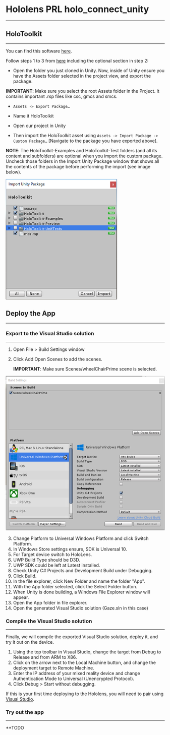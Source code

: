 ﻿# Hololens PRL holo_connect_unity
---------------------------------


## HoloToolkit
--------------

You can find this software [here](https://github.com/Microsoft/MixedRealityToolkit-Unity).

Follow steps 1 to 3 from [here](https://github.com/Microsoft/MixedRealityToolkit-Unity/blob/master/GettingStarted.md) including the optional section in step 2:

* Open the folder you just cloned in Unity. Now, inside of Unity ensure you have the Assets folder selected in the project view, and export the package.

**IMPORTANT**: Make sure you select the root Assets folder in the Project. It contains important .rsp files like csc, gmcs and smcs.

* `Assets -> Export Package…`
* Name it HoloToolkit

* Open our project in Unity
* Then import the HoloToolkit asset using `Assets -> Import Package -> Custom Package…` [Navigate to the package you have exported above].

**NOTE**: The HoloToolkit-Examples and HoloToolkit-Test folders (and all its content and subfolders) are optional when you import the custom package. Uncheck those folders in the Import Unity Package window that shows all the contents of the package before performing the import (see image below).

![](Images/ImportPackage.PNG)



## Deploy the App
-----------------

### Export to the Visual Studio solution
----------------------------------------

1. Open File > Build Settings window
2. Click Add Open Scenes to add the scenes.

    **IMPORTANT**: Make sure Scenes/wheelChairPrime scene is selected.

![](Images/Deploy_App_Wheelchair.PNG)


3. Change Platform to Universal Windows Platform and click Switch Platform.
4. In Windows Store settings ensure, SDK is Universal 10.
5. For Target device switch to HoloLens.
6. UWP Build Type should be D3D.
7. UWP SDK could be left at Latest installed.
8. Check Unity C# Projects and Development Build under Debugging.
9. Click Build.
10. In the file explorer, click New Folder and name the folder "App".
11. With the App folder selected, click the Select Folder button.
12. When Unity is done building, a Windows File Explorer window will appear.
13. Open the App folder in file explorer.
14. Open the generated Visual Studio solution (Gaze.sln in this case)

### Compile the Visual Studio solution
--------------------------------------

Finally, we will compile the exported Visual Studio solution, deploy it, and try it out on the device.

1. Using the top toolbar in Visual Studio, change the target from Debug to Release and from ARM to X86.
2. Click on the arrow next to the Local Machine button, and change the deployment target to Remote Machine.
3. Enter the IP address of your mixed reality device and change Authentication Mode to Universal (Unencrypted Protocol).
4. Click Debug > Start without debugging.

If this is your first time deploying to the Hololens, you will need to pair using [Visual Studio](https://docs.microsoft.com/en-us/windows/mixed-reality/using-visual-studio).

### Try out the app
-------------------

**TODO
